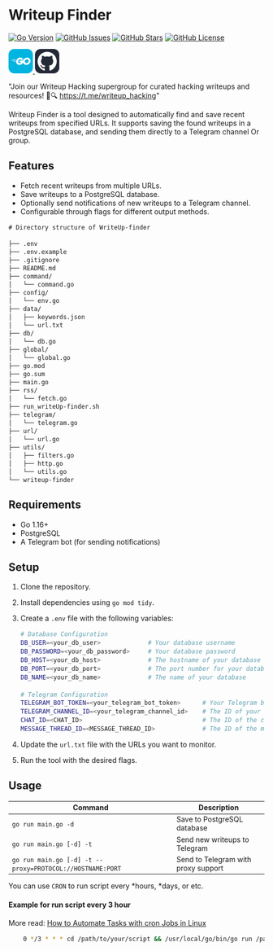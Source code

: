 # Writeup Finder

[![Go Version](https://img.shields.io/badge/go-1.17%20%7C%201.18%20%7C%201.19%20%7C%201.20-blue)](https://golang.org/dl/)
[![GitHub Issues](https://img.shields.io/github/issues/mamad-1999/writeup-finder)](https://github.com/mamad-1999/writeup-finder/issues)
[![GitHub Stars](https://img.shields.io/github/stars/mamad-1999/writeup-finder)](https://github.com/mamad-1999/writeup-finder/stargazers)
[![GitHub License](https://img.shields.io/github/license/mamad-1999/writeup-finder)](https://github.com/mamad-1999/writeup-finder/blob/master/LICENSE)

<p>
    <a href="https://skillicons.dev">
      <img src="https://github.com/tandpfun/skill-icons/blob/main/icons/GoLang.svg" width="48" title="Go">
      <img src="https://github.com/tandpfun/skill-icons/blob/main/icons/Github-Dark.svg" width="48" title="github">
    </a>
</p>

"Join our Writeup Hacking supergroup for curated hacking writeups and resources! 📜🔍 https://t.me/writeup_hacking"

Writeup Finder is a tool designed to automatically find and save recent writeups from specified URLs. It supports saving the found writeups in a PostgreSQL database, and sending them directly to a Telegram channel Or group.

## Features

- Fetch recent writeups from multiple URLs.
- Save writeups to a PostgreSQL database.
- Optionally send notifications of new writeups to a Telegram channel.
- Configurable through flags for different output methods.

```
# Directory structure of WriteUp-finder

├── .env 
├── .env.example 
├── .gitignore 
├── README.md 
├── command/ 
│   └── command.go 
├── config/ 
│   └── env.go 
├── data/ 
│   ├── keywords.json 
│   └── url.txt 
├── db/ 
│   └── db.go 
├── global/ 
│   └── global.go 
├── go.mod 
├── go.sum 
├── main.go 
├── rss/ 
│   └── fetch.go 
├── run_writeUp-finder.sh 
├── telegram/ 
│   └── telegram.go 
├── url/ 
│   └── url.go 
├── utils/ 
│   ├── filters.go 
│   ├── http.go 
│   └── utils.go 
└── writeup-finder 
```

## Requirements

- Go 1.16+
- PostgreSQL
- A Telegram bot (for sending notifications)

## Setup

1. Clone the repository.
2. Install dependencies using `go mod tidy`.
3. Create a `.env` file with the following variables:

   ```bash
   # Database Configuration
   DB_USER=<your_db_user>             # Your database username
   DB_PASSWORD=<your_db_password>     # Your database password
   DB_HOST=<your_db_host>             # The hostname of your database server
   DB_PORT=<your_db_port>             # The port number for your database connection
   DB_NAME=<your_db_name>             # The name of your database

   # Telegram Configuration
   TELEGRAM_BOT_TOKEN=<your_telegram_bot_token>      # Your Telegram bot's token
   TELEGRAM_CHANNEL_ID=<your_telegram_channel_id>    # The ID of your Telegram channel
   CHAT_ID=<CHAT_ID>                                 # The ID of the chat group
   MESSAGE_THREAD_ID=<MESSAGE_THREAD_ID>             # The ID of the message thread (for supergroups with topics)
   ```

4. Update the `url.txt` file with the URLs you want to monitor.
5. Run the tool with the desired flags.

## Usage

| Command                                                   | Description                         |
| --------------------------------------------------------- | ----------------------------------- |
| `go run main.go -d`                                       | Save to PostgreSQL database         |
| `go run main.go [-d] -t`                                  | Send new writeups to Telegram       |
| `go run main.go [-d] -t --proxy=PROTOCOL://HOSTNAME:PORT` | Send to Telegram with proxy support |

You can use `CRON` to run script every *hours, *days, or etc.

#### Example for run script every 3 hour

More read: [How to Automate Tasks with cron Jobs in Linux](https://www.freecodecamp.org/news/cron-jobs-in-linux/)

```bash
    0 */3 * * * cd /path/to/your/script && /usr/local/go/bin/go run /path/to/your/project/main.go -d -t
```
